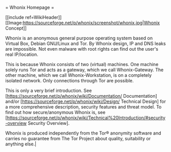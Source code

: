 = Whonix Homepage =

[[include ref=WikiHeader]] [[Image:https://sourceforge.net/p/whonix/screenshot/whonix.jpg|Whonix Concept]]

Whonix is an anonymous general purpose operating system based on Virtual Box, Debian GNU/Linux and Tor. By Whonix design, IP and DNS leaks are impossible. Not even malware with root rights can find out the user's real IP/location.

This is because Whonix consists of two (virtual) machines. One machine solely runs Tor and acts as a gateway, which we call Whonix-Gateway. The other machine, which we call Whonix-Workstation, is on a completely isolated network. Only connections through Tor are possible.

This is only a very brief introduction. See [https://sourceforge.net/p/whonix/wiki/Documentation/ Documentation] and/or [https://sourceforge.net/p/whonix/wiki/Design/ Technical Design] for a more comprehensive description, security features and threat model. To find out how secure/anonymous Whonix is, see [https://sourceforge.net/p/whonix/wiki/Technical%20Introduction/#security-overview Security Overview].

Whonix is produced independently from the Tor® anonymity software and carries no guarantee from The Tor Project about quality, suitability or anything else.|

